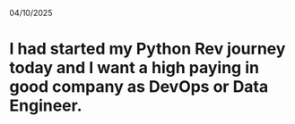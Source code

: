 04/10/2025
# I had started my Python Rev journey today and I want a high paying in good company as DevOps or Data Engineer. 
